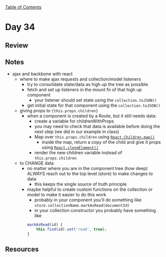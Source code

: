 
[Table of Contents](/README.md)

# Day 34

## Review

## Notes
- ajax and backbone with react
	- where to make ajax requests and collection/model listeners
		- try to consolidate state/data as high up the tree as possible
		- fetch and set up listeners in the mount fn of that high up component
			- your listener should set state using the `collection.toJSON()`
		- get initial state for that component using the `collection.toJSON()`
	- giving props to `{this.props.children}`
		- when a component is created by a Route, but it still needs data:
			- create a variable for childrenWithProps
			- you may need to check that data is available before doing the next step (we did in our example in class)
			- Map over `this.props.children` using [`React.Children.map()`](https://facebook.github.io/react/docs/react-api.html#react.children.map)
				- inside the map, return a copy of the child and give it props using [`React.cloneElement()`](https://facebook.github.io/react/docs/react-api.html#cloneelement)
			- render the new children variable instead of `this.props.children`
	- to CHANGE data
		- no matter where you are in the component tree (how deep) ALWAYS reach out to the top level (store) to make changes to data
			- this keeps the single source of truth principle
		- maybe helpful to create custom functions on the collection or model to make it easier to do this work
			- probably in your component you'll do something like `store.collectionName.markAsRead(documentId)`
			- in your collection constructor you probably have something like
			```js
			markAsRead(id) {
				this.find(id).set('read', true);
			}
			```

## Resources
